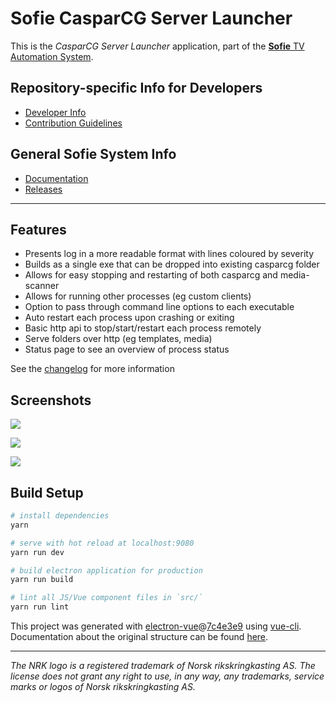# Sofie CasparCG Server Launcher
This is the _CasparCG Server Launcher_ application, part of the [**Sofie** TV Automation System](https://github.com/nrkno/Sofie-TV-automation/). 

## Repository-specific Info for Developers
* [Developer Info](DEVELOPER.md)
* [Contribution Guidelines](CONTRIBUTING.md)

## General Sofie System Info
* [Documentation](https://nrkno.github.io/sofie-core/)
* [Releases](https://nrkno.github.io/sofie-core/releases)

---
## Features
 * Presents log in a more readable format with lines coloured by severity
 * Builds as a single exe that can be dropped into existing casparcg folder
 * Allows for easy stopping and restarting of both casparcg and media-scanner
 * Allows for running other processes (eg custom clients)
 * Option to pass through command line options to each executable
 * Auto restart each process upon crashing or exiting
 * Basic http api to stop/start/restart each process remotely
 * Serve folders over http (eg templates, media)
 * Status page to see an overview of process status

 See the [changelog](CHANGELOG.md) for more information


## Screenshots

![](doc/status.png)

![](doc/log.png)

![](doc/settings.png)

## Build Setup

``` bash
# install dependencies
yarn

# serve with hot reload at localhost:9080
yarn run dev

# build electron application for production
yarn run build

# lint all JS/Vue component files in `src/`
yarn run lint

```

This project was generated with [electron-vue](https://github.com/SimulatedGREG/electron-vue)@[7c4e3e9](https://github.com/SimulatedGREG/electron-vue/tree/7c4e3e90a772bd4c27d2dd4790f61f09bae0fcef) using [vue-cli](https://github.com/vuejs/vue-cli). Documentation about the original structure can be found [here](https://simulatedgreg.gitbooks.io/electron-vue/content/index.html).

---

_The NRK logo is a registered trademark of Norsk rikskringkasting AS. The license does not grant any right to use, in any way, any trademarks, service marks or logos of Norsk rikskringkasting AS._

